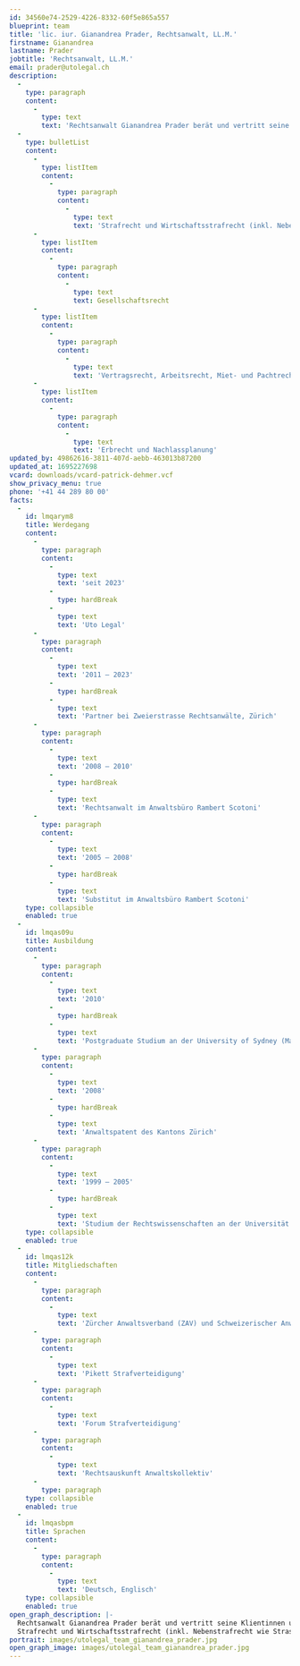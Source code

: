 ```yaml
---
id: 34560e74-2529-4226-8332-60f5e865a557
blueprint: team
title: 'lic. iur. Gianandrea Prader, Rechtsanwalt, LL.M.'
firstname: Gianandrea
lastname: Prader
jobtitle: 'Rechtsanwalt, LL.M.'
email: prader@utolegal.ch
description:
  -
    type: paragraph
    content:
      -
        type: text
        text: 'Rechtsanwalt Gianandrea Prader berät und vertritt seine Klientinnen und Klienten vorwiegend in den Bereichen:'
  -
    type: bulletList
    content:
      -
        type: listItem
        content:
          -
            type: paragraph
            content:
              -
                type: text
                text: 'Strafrecht und Wirtschaftsstrafrecht (inkl. Nebenstrafrecht wie Strassenverkehrsrecht (SVG), BetmG, UWG, URG, MSchG, DSG, etc.)'
      -
        type: listItem
        content:
          -
            type: paragraph
            content:
              -
                type: text
                text: Gesellschaftsrecht
      -
        type: listItem
        content:
          -
            type: paragraph
            content:
              -
                type: text
                text: 'Vertragsrecht, Arbeitsrecht, Miet- und Pachtrecht'
      -
        type: listItem
        content:
          -
            type: paragraph
            content:
              -
                type: text
                text: 'Erbrecht und Nachlassplanung'
updated_by: 49862616-3811-407d-aebb-463013b87200
updated_at: 1695227698
vcard: downloads/vcard-patrick-dehmer.vcf
show_privacy_menu: true
phone: '+41 44 289 80 00'
facts:
  -
    id: lmqarym8
    title: Werdegang
    content:
      -
        type: paragraph
        content:
          -
            type: text
            text: 'seit 2023'
          -
            type: hardBreak
          -
            type: text
            text: 'Uto Legal'
      -
        type: paragraph
        content:
          -
            type: text
            text: '2011 – 2023'
          -
            type: hardBreak
          -
            type: text
            text: 'Partner bei Zweierstrasse Rechtsanwälte, Zürich'
      -
        type: paragraph
        content:
          -
            type: text
            text: '2008 – 2010'
          -
            type: hardBreak
          -
            type: text
            text: 'Rechtsanwalt im Anwaltsbüro Rambert Scotoni'
      -
        type: paragraph
        content:
          -
            type: text
            text: '2005 – 2008'
          -
            type: hardBreak
          -
            type: text
            text: 'Substitut im Anwaltsbüro Rambert Scotoni'
    type: collapsible
    enabled: true
  -
    id: lmqas09u
    title: Ausbildung
    content:
      -
        type: paragraph
        content:
          -
            type: text
            text: '2010'
          -
            type: hardBreak
          -
            type: text
            text: 'Postgraduate Studium an der University of Sydney (Master of Laws, LL.M.)'
      -
        type: paragraph
        content:
          -
            type: text
            text: '2008'
          -
            type: hardBreak
          -
            type: text
            text: 'Anwaltspatent des Kantons Zürich'
      -
        type: paragraph
        content:
          -
            type: text
            text: '1999 – 2005'
          -
            type: hardBreak
          -
            type: text
            text: 'Studium der Rechtswissenschaften an der Universität Zürich (lic. iur.).'
    type: collapsible
    enabled: true
  -
    id: lmqas12k
    title: Mitgliedschaften
    content:
      -
        type: paragraph
        content:
          -
            type: text
            text: 'Zürcher Anwaltsverband (ZAV) und Schweizerischer Anwaltsverband (SAV)'
      -
        type: paragraph
        content:
          -
            type: text
            text: 'Pikett Strafverteidigung'
      -
        type: paragraph
        content:
          -
            type: text
            text: 'Forum Strafverteidigung'
      -
        type: paragraph
        content:
          -
            type: text
            text: 'Rechtsauskunft Anwaltskollektiv'
      -
        type: paragraph
    type: collapsible
    enabled: true
  -
    id: lmqasbpm
    title: Sprachen
    content:
      -
        type: paragraph
        content:
          -
            type: text
            text: 'Deutsch, Englisch'
    type: collapsible
    enabled: true
open_graph_description: |-
  Rechtsanwalt Gianandrea Prader berät und vertritt seine Klientinnen und Klienten vorwiegend in den Bereichen:
  Strafrecht und Wirtschaftsstrafrecht (inkl. Nebenstrafrecht wie Strassenverkehrsrecht (SVG), BetmG, UWG, URG, MSchG, DSG, etc.), Gesellschaftsrecht, Vertragsrecht, Arbeitsrecht, Miet- und Pachtrecht, Erbrecht und Nachlassplanung
portrait: images/utolegal_team_gianandrea_prader.jpg
open_graph_image: images/utolegal_team_gianandrea_prader.jpg
---
```

